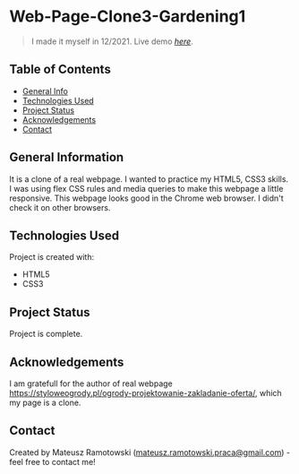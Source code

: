 # Web-Page-Clone3-Gardening1
> I made it myself in 12/2021. Live demo [_here_](https://mateusz-ramotowski-poland.github.io/Web-Page-Clone3-Gardening1/). 

## Table of Contents
* [General Info](#general-information)
* [Technologies Used](#technologies-used)
* [Project Status](#project-status)
* [Acknowledgements](#acknowledgements)
* [Contact](#contact)
<!-- * [License](#license) -->


## General Information
It is a clone of a real webpage. I wanted to practice my HTML5, CSS3 skills. I was using flex CSS rules and media queries to make this webpage a little responsive. This webpage looks good in the Chrome web browser. I didn't check it on other browsers.

## Technologies Used
Project is created with:
* HTML5
* CSS3

## Project Status
Project is complete.

## Acknowledgements
I am gratefull for the author of real webpage https://styloweogrody.pl/ogrody-projektowanie-zakladanie-oferta/, which my page is a clone.

## Contact
Created by Mateusz Ramotowski (mateusz.ramotowski.praca@gmail.com) - feel free to contact me!
